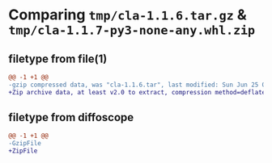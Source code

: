 # Comparing `tmp/cla-1.1.6.tar.gz` & `tmp/cla-1.1.7-py3-none-any.whl.zip`

## filetype from file(1)

```diff
@@ -1 +1 @@
-gzip compressed data, was "cla-1.1.6.tar", last modified: Sun Jun 25 05:39:42 2023, max compression
+Zip archive data, at least v2.0 to extract, compression method=deflate
```

## filetype from diffoscope

```diff
@@ -1 +1 @@
-GzipFile
+ZipFile
```

